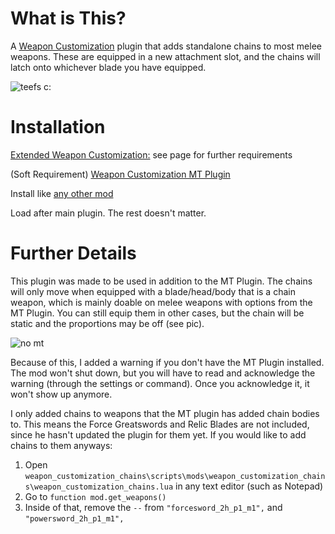 # What is This?
A [Weapon Customization](https://www.nexusmods.com/warhammer40kdarktide/mods/277) plugin that adds standalone chains to most melee weapons. These are equipped in a new attachment slot, and the chains will latch onto whichever blade you have equipped.

![teefs c:](https://github.com/user-attachments/assets/22923206-4939-4b33-baf9-b6a92db705be)

# Installation
[Extended Weapon Customization:](https://www.nexusmods.com/warhammer40kdarktide/mods/277) see page for further requirements

(Soft Requirement) [Weapon Customization MT Plugin](https://www.nexusmods.com/warhammer40kdarktide/mods/276)

Install like [any other mod](https://dmf-docs.darkti.de/#/installing-mods)

Load after main plugin. The rest doesn't matter.

# Further Details

This plugin was made to be used in addition to the MT Plugin. The chains will only move when equipped with a blade/head/body that is a chain weapon, which is mainly doable on melee weapons with options from the MT Plugin. You can still equip them in other cases, but the chain will be static and the proportions may be off (see pic).

![no mt](https://github.com/user-attachments/assets/c42f9feb-4212-498b-9f97-70384124aec3)

Because of this, I added a warning if you don't have the MT Plugin installed. The mod won't shut down, but you will have to read and acknowledge the warning (through the settings or command). Once you acknowledge it, it won't show up anymore.

I only added chains to weapons that the MT plugin has added chain bodies to. This means the Force Greatswords and Relic Blades are not included, since he hasn't updated the plugin for them yet. If you would like to add chains to them anyways:
1) Open `weapon_customization_chains\scripts\mods\weapon_customization_chains\weapon_customization_chains.lua` in any text editor (such as Notepad)
2) Go to `function mod.get_weapons()`
3) Inside of that, remove the `--` from `"forcesword_2h_p1_m1",` and `"powersword_2h_p1_m1",`

